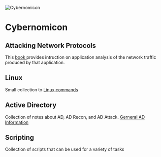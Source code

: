 ![Cybernomicon](image/cyber.png)

# Cybernomicon

## Attacking Network Protocols
This [book ](AP.md) provides intruction on application analysis of the network traffic produced by that application.

## Linux
Small collection to [Linux commands](Linux/Linux.nd)


## Active Directory
Collection of notes about AD, AD Recon, and AD Attack.
[Gerneral AD Information](ActiveDirectory/ActiveDirectory.md)

## Scripting
Collection of scripts that can be used for a variety of tasks

